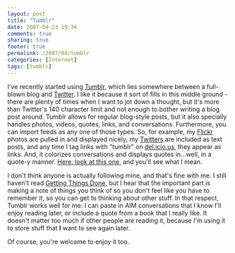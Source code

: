 ```yaml
---
layout: post
title: "Tumblr"
date: 2007-04-23 19:34
comments: true
sharing: true
footer: true
permalink: /2007/04/tumblr
categories: [Internet]
tags: [tumblr]
---
```

I've recently started using <a href="http://brock.tumblr.com/">Tumblr</a>, which lies somewhere between a full-blown blog and <a href="http://www.twitter.com/">Twitter</a>.  I like it because it sort of fills in this middle ground - there are plenty of times when I want to jot down a thought, but it's more than Twitter's 140 character limit and not enough to bother writing a blog post around.  Tumblr allows for regular blog-style posts, but it also specially handles photos, videos, quotes, links, and conversations.  Furthermore, you can import feeds as any one of those types.  So, for example, my <a href="http://www.flickr.com/photos/brockli/">Flickr</a> photos are pulled in and displayed nicely, my <a href="http://twitter.com/Brock">Twitters</a> are included as text posts, and any time I tag links with "tumblr" on <a href="http://del.icio.us/brock">del.icio.us</a>, they appear as links.  And, it colorizes conversations and displays quotes in...well, in a quote-y manner.  <a href="http://brock.tumblr.com/post/1169848">Here, look at this one</a>, and you'll see what I mean.

I don't think anyone is actually following mine, and that's fine with me.  I still haven't read <a href="http://www.amazon.com/Getting-Things-Done-Stress-Free-Productivity/dp/0142000280/">Getting Things Done</a>, but I hear that the important part is making a note of things you think of so you don't feel like you have to remember it, so you can get to thinking about other stuff.  In that respect, Tumblr works well for me: I can paste in AIM conversations that I know I'll enjoy reading later, or include a quote from a book that I really like.  It doesn't matter too much if other people are reading it, because I'm using it to store stuff that <b>I</b> want to see again later.

Of course, you're welcome to enjoy it too.
